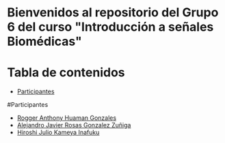 # Bienvenidos al repositorio del Grupo 6 del curso "Introducción a señales Biomédicas"


# Tabla de contenidos 
- [Participantes](#participantes)

#Participantes
- [Rogger Anthony Huaman Gonzales](INTEGRANTES_IMAGENES/ROGGER.png)
- [Alejandro Javier Rosas Gonzalez Zuñiga](INTEGRANTES_IMAGENES/Alejandro.png)
- [Hiroshi Julio Kameya Inafuku](INTEGRANTES_IMAGENES/Hiroshi.jpg)